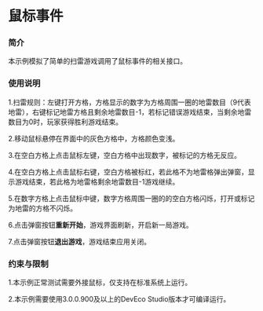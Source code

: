 # 鼠标事件

### 简介

本示例模拟了简单的扫雷游戏调用了鼠标事件的相关接口。

### 使用说明

1.扫雷规则：左键打开方格，方格显示的数字为方格周围一圈的地雷数目（9代表地雷），右键标记地雷方格且剩余地雷数目-1，若标记错误游戏结束，当剩余地雷数目为0时，玩家获得胜利游戏结束。

2.移动鼠标悬停在界面中的灰色方格中，方格颜色变浅。

3.在空白方格上点击鼠标左键，空白方格中出现数字，被标记的方格无反应。

4.在空白方格上点击鼠标右键，空白方格被标红，若此格不为地雷格弹出弹窗，显示游戏结束，若此格为地雷格剩余地雷数目-1游戏继续。

5.在数字方格上点击鼠标中键，数字方格周围一圈的的空白方格闪烁，打开或标记为地雷的方格不闪烁。

6.点击弹窗按钮**重新开始**，游戏界面刷新，开启新一局游戏。

7.点击弹窗按钮**退出游戏**，游戏结束应用关闭。

### 约束与限制

1.本示例正常测试需要外接鼠标，仅支持在标准系统上运行。

2.本示例需要使用3.0.0.900及以上的DevEco Studio版本才可编译运行。
